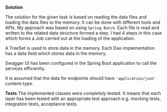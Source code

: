 **Solution**

The solution for the given task is based on reading the data files and loading the data files to the memory. It can be
done with different tools and APIs. My approach was based on using `Spring Batch`. Each file is read and written to the 
related data structure formed a step. I had 4 steps in this case which forms a Job carried out at the loading of the 
application. 

A TreeSet is used to store data in the memory. Each Dao implementation has a data field which stores data in the memory.

Swagger UI has been configured in the Spring Boot application to call the services efficiently.

It is assumed that the data for endpoints should have `'application/json'` content-type.

**Tests**
The implemented classes were _completely_ tested. It means that each layer has been tested with an appropriate test
approach e.g. mocking tests, integration tests, acceptance tests. 

